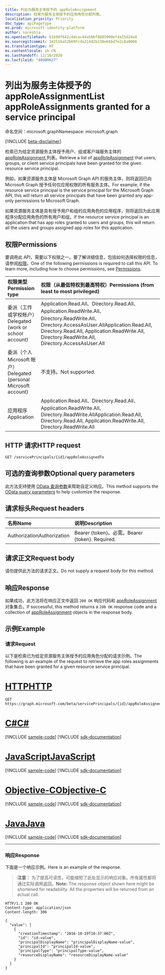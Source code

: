 ```yaml
---
title: 列出为服务主体授予的 appRoleAssignment
description: 检索为服务主体授予的应用角色分配列表。
localization_priority: Priority
doc_type: apiPageType
ms.prod: microsoft-identity-platform
author: sureshja
ms.openlocfilehash: 61b99f642c4dcac44a50bf8885900ef4a15d24e8
ms.sourcegitcommit: 342516a52b69fcda31442b130eb6bd7e2c8a0066
ms.translationtype: HT
ms.contentlocale: zh-CN
ms.lasthandoff: 11/10/2020
ms.locfileid: "48980627"
---
```

# <a name="list-approleassignments-granted-for-a-service-principal"></a><span data-ttu-id="93b35-103">列出为服务主体授予的 appRoleAssignment</span><span class="sxs-lookup"><span data-stu-id="93b35-103">List appRoleAssignments granted for a service principal</span></span>

<span data-ttu-id="93b35-104">命名空间：microsoft.graph</span><span class="sxs-lookup"><span data-stu-id="93b35-104">Namespace: microsoft.graph</span></span>

[!INCLUDE [beta-disclaimer](../../includes/beta-disclaimer.md)]

<span data-ttu-id="93b35-105">检索已为给定资源服务主体授予用户、组或客户端服务主体的 [appRoleAssignment ](../resources/approleassignment.md) 列表。</span><span class="sxs-lookup"><span data-stu-id="93b35-105">Retrieve a list of [appRoleAssignment](../resources/approleassignment.md) that users, groups, or client service principals have been granted for the given resource service principal.</span></span>

<span data-ttu-id="93b35-106">例如，如果资源服务主体是 Microsoft Graph API 的服务主体，则将返回已向 Microsoft Graph 授予任何仅应用权限的所有服务主体。</span><span class="sxs-lookup"><span data-stu-id="93b35-106">For example, if the resource service principal is the service principal for the Microsoft Graph API, this will return all service principals that have been granted any app-only permissions to Microsoft Graph.</span></span>

<span data-ttu-id="93b35-107">如果资源服务主体是具有授予用户和组的应用角色的应用程序，则将返回为此应用程序分配应用角色的所有用户和组。</span><span class="sxs-lookup"><span data-stu-id="93b35-107">If the resource service principal is an application that has app roles granted to users and groups, this will return all the users and groups assigned app roles for this application.</span></span>

## <a name="permissions"></a><span data-ttu-id="93b35-108">权限</span><span class="sxs-lookup"><span data-stu-id="93b35-108">Permissions</span></span>

<span data-ttu-id="93b35-p101">要调用此 API，需要以下权限之一。要了解详细信息，包括如何选择权限的信息，请参阅[权限](/graph/permissions-reference)。</span><span class="sxs-lookup"><span data-stu-id="93b35-p101">One of the following permissions is required to call this API. To learn more, including how to choose permissions, see [Permissions](/graph/permissions-reference).</span></span>

|<span data-ttu-id="93b35-111">权限类型</span><span class="sxs-lookup"><span data-stu-id="93b35-111">Permission type</span></span>      | <span data-ttu-id="93b35-112">权限（从最低特权到最高特权）</span><span class="sxs-lookup"><span data-stu-id="93b35-112">Permissions (from least to most privileged)</span></span>              |
|:--------------------|:---------------------------------------------------------|
|<span data-ttu-id="93b35-113">委派（工作或学校帐户）</span><span class="sxs-lookup"><span data-stu-id="93b35-113">Delegated (work or school account)</span></span> | <span data-ttu-id="93b35-114">Application.Read.All、Directory.Read.All、Application.ReadWrite.All、Directory.ReadWrite.All、Directory.AccessAsUser.All</span><span class="sxs-lookup"><span data-stu-id="93b35-114">Application.Read.All, Directory.Read.All, Application.ReadWrite.All, Directory.ReadWrite.All, Directory.AccessAsUser.All</span></span>  |
|<span data-ttu-id="93b35-115">委派（个人 Microsoft 帐户）</span><span class="sxs-lookup"><span data-stu-id="93b35-115">Delegated (personal Microsoft account)</span></span> | <span data-ttu-id="93b35-116">不支持。</span><span class="sxs-lookup"><span data-stu-id="93b35-116">Not supported.</span></span>    |
|<span data-ttu-id="93b35-117">应用程序</span><span class="sxs-lookup"><span data-stu-id="93b35-117">Application</span></span> | <span data-ttu-id="93b35-118">Application.Read.All、Directory.Read.All、Application.ReadWrite.All、Directory.ReadWrite.All</span><span class="sxs-lookup"><span data-stu-id="93b35-118">Application.Read.All, Directory.Read.All, Application.ReadWrite.All, Directory.ReadWrite.All</span></span> |

## <a name="http-request"></a><span data-ttu-id="93b35-119">HTTP 请求</span><span class="sxs-lookup"><span data-stu-id="93b35-119">HTTP request</span></span>

<!-- { "blockType": "ignored" } -->
```http
GET /servicePrincipals/{id}/appRoleAssignedTo
```

## <a name="optional-query-parameters"></a><span data-ttu-id="93b35-120">可选的查询参数</span><span class="sxs-lookup"><span data-stu-id="93b35-120">Optional query parameters</span></span>

<span data-ttu-id="93b35-121">此方法支持使用 [OData 查询参数](/graph/query-parameters)来帮助自定义响应。</span><span class="sxs-lookup"><span data-stu-id="93b35-121">This method supports the [OData query parameters](/graph/query-parameters) to help customize the response.</span></span>

## <a name="request-headers"></a><span data-ttu-id="93b35-122">请求标头</span><span class="sxs-lookup"><span data-stu-id="93b35-122">Request headers</span></span>

| <span data-ttu-id="93b35-123">名称</span><span class="sxs-lookup"><span data-stu-id="93b35-123">Name</span></span>           | <span data-ttu-id="93b35-124">说明</span><span class="sxs-lookup"><span data-stu-id="93b35-124">Description</span></span>                |
|:---------------|:---------------------------|
| <span data-ttu-id="93b35-125">Authorization</span><span class="sxs-lookup"><span data-stu-id="93b35-125">Authorization</span></span>  | <span data-ttu-id="93b35-p102">Bearer {token}。必需。</span><span class="sxs-lookup"><span data-stu-id="93b35-p102">Bearer {token}. Required.</span></span>  |

## <a name="request-body"></a><span data-ttu-id="93b35-128">请求正文</span><span class="sxs-lookup"><span data-stu-id="93b35-128">Request body</span></span>

<span data-ttu-id="93b35-129">请勿提供此方法的请求正文。</span><span class="sxs-lookup"><span data-stu-id="93b35-129">Do not supply a request body for this method.</span></span>

## <a name="response"></a><span data-ttu-id="93b35-130">响应</span><span class="sxs-lookup"><span data-stu-id="93b35-130">Response</span></span>

<span data-ttu-id="93b35-131">如果成功，此方法将在响应正文中返回 `200 OK` 响应代码和 [appRoleAssignment](../resources/approleassignment.md) 对象集合。</span><span class="sxs-lookup"><span data-stu-id="93b35-131">If successful, this method returns a `200 OK` response code and a collection of [appRoleAssignment](../resources/approleassignment.md) objects in the response body.</span></span>

## <a name="example"></a><span data-ttu-id="93b35-132">示例</span><span class="sxs-lookup"><span data-stu-id="93b35-132">Example</span></span>

### <a name="request"></a><span data-ttu-id="93b35-133">请求</span><span class="sxs-lookup"><span data-stu-id="93b35-133">Request</span></span>

<span data-ttu-id="93b35-134">以下是检索已为给定资源服务主体授予的应用角色分配的请求示例。</span><span class="sxs-lookup"><span data-stu-id="93b35-134">The following is an example of the request to retrieve the app roles assignments that have been granted for a given resource service principal.</span></span>


# <a name="http"></a>[<span data-ttu-id="93b35-135">HTTP</span><span class="sxs-lookup"><span data-stu-id="93b35-135">HTTP</span></span>](#tab/http)
<!-- {
  "blockType": "request",
  "name": "serviceprincipal_get_approleassignedto"
}-->

```msgraph-interactive
GET https://graph.microsoft.com/beta/servicePrincipals/{id}/appRoleAssignedTo
```
# <a name="c"></a>[<span data-ttu-id="93b35-136">C#</span><span class="sxs-lookup"><span data-stu-id="93b35-136">C#</span></span>](#tab/csharp)
[!INCLUDE [sample-code](../includes/snippets/csharp/serviceprincipal-get-approleassignedto-csharp-snippets.md)]
[!INCLUDE [sdk-documentation](../includes/snippets/snippets-sdk-documentation-link.md)]

# <a name="javascript"></a>[<span data-ttu-id="93b35-137">JavaScript</span><span class="sxs-lookup"><span data-stu-id="93b35-137">JavaScript</span></span>](#tab/javascript)
[!INCLUDE [sample-code](../includes/snippets/javascript/serviceprincipal-get-approleassignedto-javascript-snippets.md)]
[!INCLUDE [sdk-documentation](../includes/snippets/snippets-sdk-documentation-link.md)]

# <a name="objective-c"></a>[<span data-ttu-id="93b35-138">Objective-C</span><span class="sxs-lookup"><span data-stu-id="93b35-138">Objective-C</span></span>](#tab/objc)
[!INCLUDE [sample-code](../includes/snippets/objc/serviceprincipal-get-approleassignedto-objc-snippets.md)]
[!INCLUDE [sdk-documentation](../includes/snippets/snippets-sdk-documentation-link.md)]

# <a name="java"></a>[<span data-ttu-id="93b35-139">Java</span><span class="sxs-lookup"><span data-stu-id="93b35-139">Java</span></span>](#tab/java)
[!INCLUDE [sample-code](../includes/snippets/java/serviceprincipal-get-approleassignedto-java-snippets.md)]
[!INCLUDE [sdk-documentation](../includes/snippets/snippets-sdk-documentation-link.md)]

---


### <a name="response"></a><span data-ttu-id="93b35-140">响应</span><span class="sxs-lookup"><span data-stu-id="93b35-140">Response</span></span>

<span data-ttu-id="93b35-141">下面是一个响应示例。</span><span class="sxs-lookup"><span data-stu-id="93b35-141">Here is an example of the response.</span></span> 

> <span data-ttu-id="93b35-p103">**注意：** 为了提高可读性，可能缩短了此处显示的响应对象。所有属性都将通过实际调用返回。</span><span class="sxs-lookup"><span data-stu-id="93b35-p103">**Note:** The response object shown here might be shortened for readability. All the properties will be returned from an actual call.</span></span>

<!-- {
  "blockType": "response",
  "truncated": true,
  "@odata.type": "microsoft.graph.appRoleAssignment",
  "isCollection": true
} -->

```http
HTTP/1.1 200 OK
Content-type: application/json
Content-length: 306

{
  "value": [
    {
      "creationTimestamp": "2016-10-19T10:37:00Z",
      "id": "id-value",
      "principalDisplayName": "principalDisplayName-value",
      "principalId": "principalId-value",
      "principalType": "principalType-value",
      "resourceDisplayName": "resourceDisplayName-value"
    }
  ]
}
```

<!-- uuid: 8fcb5dbc-d5aa-4681-8e31-b001d5168d79
2015-10-25 14:57:30 UTC -->
<!--
{
  "type": "#page.annotation",
  "description": "List appRoleAssignments",
  "keywords": "",
  "section": "documentation",
  "tocPath": "",
  "suppressions": [
  ]
}
-->


